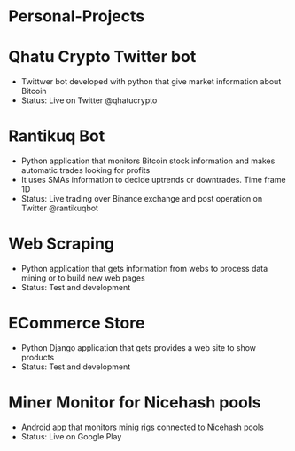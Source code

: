 # Personal-Projects
#
# Qhatu Crypto Twitter bot
- Twittwer bot developed with python that give market information about Bitcoin
- Status: Live on Twitter @qhatucrypto
#
# Rantikuq Bot 
- Python application that monitors Bitcoin stock information and makes automatic trades looking for profits
- It uses SMAs information to decide uptrends or downtrades. Time frame 1D
- Status: Live trading over Binance exchange and post operation on Twitter @rantikuqbot
#
# Web Scraping
- Python application that gets information from webs to process data mining or to build new web pages
- Status: Test and development
#
# ECommerce Store
- Python Django application that gets provides a web site to show products
- Status: Test and development
#
# Miner Monitor for Nicehash pools
- Android app that monitors minig rigs connected to Nicehash pools
- Status: Live on Google Play

#
